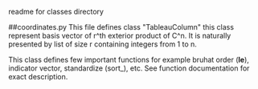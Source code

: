 readme for classes directory

##coordinates.py 
This file defines class "TableauColumn" this class represent basis vector of r^th exterior product of C^n. It is naturally presented by list of size r containing integers from 1 to n.

This class defines few important functions for example bruhat order (__le__), indicator vector, standardize (sort_), etc. See function documentation for exact description.



